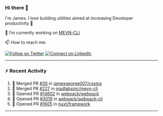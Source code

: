 ### Hi there 👋

I'm James. I love building utilities aimed at increasing Developer productivity :raised_hands: 

🔭 I’m currently working on [MEVN-CLI](https://github.com/madlabsinc/mevn-cli)

📫 How to reach me:

[![Follow on Twitter](https://img.shields.io/badge/--twitter?label=Twitter&logo=Twitter&style=social)](https://twitter.com/james_madhacks) [![Connect on LinkedIn](https://img.shields.io/badge/--linkedin?label=LinkedIn&logo=LinkedIn&style=social)](https://www.linkedin.com/in/jamesgeorge007)

---

### :zap: Recent Activity

<!--START_SECTION:activity-->
1. 🎉 Merged PR [#30](https://github.com/jamesgeorge007/csstox/pull/30) in [jamesgeorge007/csstox](https://github.com/jamesgeorge007/csstox)
2. 🎉 Merged PR [#227](https://github.com/madlabsinc/mevn-cli/pull/227) in [madlabsinc/mevn-cli](https://github.com/madlabsinc/mevn-cli)
3. 💪 Opened PR [#14602](https://github.com/webpack/webpack/pull/14602) in [webpack/webpack](https://github.com/webpack/webpack)
4. 💪 Opened PR [#3019](https://github.com/webpack/webpack-cli/pull/3019) in [webpack/webpack-cli](https://github.com/webpack/webpack-cli)
5. 💪 Opened PR [#1605](https://github.com/nuxt/framework/pull/1605) in [nuxt/framework](https://github.com/nuxt/framework)
<!--END_SECTION:activity-->

---

<!--
**jamesgeorge007/jamesgeorge007** is a ✨ _special_ ✨ repository because its `README.md` (this file) appears on your GitHub profile.

Here are some ideas to get you started:

- 🌱 I’m currently learning ...
- 👯 I’m looking to collaborate on ...
- 🤔 I’m looking for help with ...
- 💬 Ask me about ...
- 😄 Pronouns: ...
- ⚡ Fun fact: ...
-->
